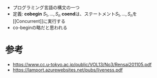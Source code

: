 - プログラミング言語の構文の一つ
- 定義: $\textbf{cobegin} \ S_1, ..., S_n \ \textbf{coend}$は、ステートメント$S_1, ..., S_n$を[[Concurrent]]に実行する
- co-beginの略だと思われる
# 参考
- https://www.cc.u-tokyo.ac.jp/public/VOL13/No3/Rensai201105.pdf
- https://lamport.azurewebsites.net/pubs/liveness.pdf